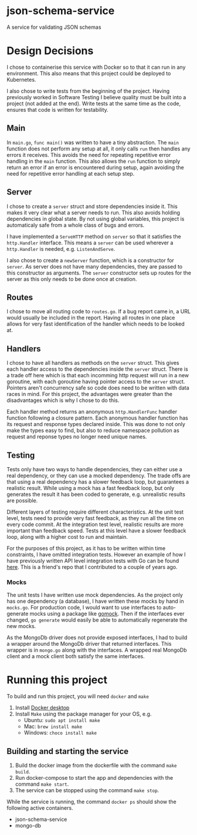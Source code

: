 # json-schema-service
A service for validating JSON schemas

# Design Decisions
I chose to containerise this service with Docker so to that it can run in any environment.
This also means that this project could be deployed to Kubernetes.

I also chose to write tests from the beginning of the project. Having previously worked in
Software Testing I believe quality must be built into a project (not added at the end).
Write tests at the same time as the code, ensures that code is written for testability.

## Main
In `main.go`, `func main()` was written to have a tiny abstraction. The `main` function
does not perform any setup at all, it only calls `run` then handles any errors it 
receives. This avoids the need for repeating repetitive error handling in the `main` function. 
This also allows the `run` function to simply return an error if an error is encountered 
during setup, again avoiding the need for repetitive error handling at each setup step.

## Server
I chose to create a `server` struct and store dependencies inside it. This makes it very
clear what a server needs to run. This also avoids holding dependencies in global state.
By not using global variables, this project is automaticaly safe from a whole class of
bugs and errors.

I have implemented a `ServeHTTP` method on `server` so that it satisfies the `http.Handler`
interface. This means a `server` can be used wherever a `http.Handler` is needed, e.g.
`ListenAndServe`.

I also chose to create a `newServer` function, which is a constructor for `server`. 
As server does not have many dependencies, they are passed to this constructor as 
arguments. The `server` constructor sets up routes for the server as this only needs
to be done once at creation. 

## Routes
I chose to move all routing code to `routes.go`. If a bug report came in, a URL would 
usually be included in the report. Having all routes in one place allows for very fast
identification of the handler which needs to be looked at.

## Handlers
I chose to have all handlers as methods on the `server` struct. This gives each handler
access to the dependencies inside the `server` struct. There is a trade off here which 
is that each incomming http request will run in a new goroutine, with each goroutine 
having pointer access to the `server` struct. Pointers aren't concurrency safe so code
does need to be written with data races in mind. For this project, the advantages were
greater than the disadvantages which is why I chose to do this.

Each handler method returns an anonymous `http.HandlerFunc` handler function following
a closure pattern. Each anonymous handler function has its request and response types 
declared inside. This was done to not only make the types easy to find, but also to 
reduce namespace pollution as request and reponse types no longer need unique names.

## Testing
Tests only have two ways to handle dependencies, they can either use a real
dependency, or they can use a mocked dependency. The trade offs are that using
a real dependency has a slower feedback loop, but guarantees a realistic result.
While using a mock has a fast feedback loop, but only generates the result it has
been coded to generate, e.g. unrealistic results are possible.

Different layers of testing require different characteristics. At the unit test level,
tests need to provide very fast feedback, as they run all the time on every code commit.
At the integration test level, realistic results are more important than feedback speed.
Tests at this level have a slower feedback loop, along with a higher cost to run and
maintain.

For the purposes of this project, as it has to be written within time constraints, 
I have omitted integration tests. However an example of how I have previously written 
API level integration tests with Go can be found [here](https://github.com/mwinteringham/api-framework/tree/master/go). This is a friend's repo that I contributed to a couple of years ago.

### Mocks
The unit tests I have written use mock dependencies. As the project only has one dependency
(a database), I have written these mocks by hand in `mocks.go`. For production code,
I would want to use interfaces to auto-generate mocks using a package like [gomock](https://github.com/golang/mock). Then if the interfaces ever changed, `go generate` would easily be able to
automatically regenerate the new mocks.

As the MongoDb driver does not provide exposed interfaces, I had to build a wrapper around the
MongoDb driver that returned interfaces. This wrapper is in `mongo.go` along with the
interfaces. A wrapped real MongoDb client and a mock client both satisfy the same interfaces.


# Running this project
To build and run this project, you will need `docker` and `make`

1. Install [Docker desktop](https://docs.docker.com/desktop/)
2. Install `Make` using the package manager for your OS, e.g.
    * Ubuntu: `sudo apt install make`
    * Mac: `brew install make`
    * Windows: `choco install make`

## Building and starting the service
1. Build the docker image from the dockerfile with the command `make build`.
2. Run docker-compose to start the app and dependencies with the command `make start`.
3. The service can be stopped using the command `make stop`.

While the service is running, the command `docker ps` should show the following active containers.
* json-schema-service
* mongo-db
